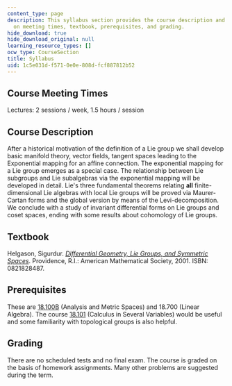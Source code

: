 ```yaml
---
content_type: page
description: This syllabus section provides the course description and information
  on meeting times, textbook, prerequisites, and grading.
hide_download: true
hide_download_original: null
learning_resource_types: []
ocw_type: CourseSection
title: Syllabus
uid: 1c5e031d-f571-0e0e-808d-fcf887812b52
---
```


Course Meeting Times
--------------------

Lectures: 2 sessions / week, 1.5 hours / session

Course Description
------------------

After a historical motivation of the definition of a Lie group we shall develop basic manifold theory, vector fields, tangent spaces leading to the Exponential mapping for an affine connection. The exponential mapping for a Lie group emerges as a special case. The relationship between Lie subgroups and Lie subalgebras via the exponential mapping will be developed in detail. Lie's three fundamental theorems relating **all** finite-dimensional Lie algebras with local Lie groups will be proved via Maurer-Cartan forms and the global version by means of the Levi-decomposition. We conclude with a study of invariant differential forms on Lie groups and coset spaces, ending with some results about cohomology of Lie groups.

Textbook
--------

Helgason, Sigurdur. [_Differential Geometry, Lie Groups, and Symmetric Spaces_](http://www.ams.org/bookstore?fn=20&arg1=gsmseries&item=GSM-34). Providence, R.I.: American Mathematical Society, 2001. ISBN: 0821828487.

Prerequisites
-------------

These are [18.100B](/courses/18-100b-analysis-i-fall-2010) (Analysis and Metric Spaces) and 18.700 (Linear Algebra). The course [18.101](/courses/18-101-analysis-ii-fall-2005) (Calculus in Several Variables) would be useful and some familiarity with topological groups is also helpful.

Grading
-------

There are no scheduled tests and no final exam. The course is graded on the basis of homework assignments. Many other problems are suggested during the term.